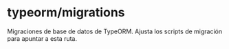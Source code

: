 # typeorm/migrations

Migraciones de base de datos de TypeORM. Ajusta los scripts de migración para apuntar a esta ruta.
